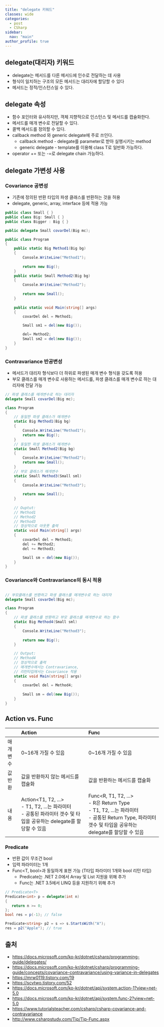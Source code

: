 ```yaml
---
title: "delegate 키워드"
classes: wide
categories: 
  - post
  - CSharp
sidebar:
  nav: "main"
author_profile: true
---
```

   
## delegate(대리자) 키워드
* delegate는 메서드를 다른 메서드에 인수로 전달하는 데 사용
* 형식이 일치하는 구조의 모든 메서드는 대리자에 할당할 수 있다
* 메서드는 정적/인스턴스일 수 있다. 
  
## delegate 속성
* 함수 포인터와 유사하지만, 객체 지향적으로 인스턴스 및 메서드를 캡슐화한다.
* 메서드를 매개 변수로 전달할 수 있다.
* 콜백 메서드를 정의할 수 있다.
* callback method 와 generic delegate에 주로 쓰인다.
  - callback method - delegate를 parameter로 받아 실행시키는 method
  - generic delegate - template를 이용해 class T로 일반화 가능하다.
* operator += 또는 -=로 delegate chain 가능하다.
  
## delegate 가변성 사용
  
### Covariance 공변성
- 기존에 정의된 반환 타입의 파생 클래스를 반환하는 것을 허용
- delegate, generic, array, interface 등에 적용 가능

```csharp
public class Small { }
public class Big: Small { }
public class Bigger : Big { }

public delegate Small covarDel(Big mc);

public class Program
{
    public static Big Method1(Big bg)
    {
        Console.WriteLine("Method1");
    
        return new Big();
    }
    public static Small Method2(Big bg)
    {
        Console.WriteLine("Method2");
    
        return new Small();
    }
        
    public static void Main(string[] args)
    {
        covarDel del = Method1;

        Small sm1 = del(new Big());

        del= Method2;
        Small sm2 = del(new Big());
    }
}
```  
  
### Contravariance 반공변성
- 메서드가 대리자 형식보다 더 하위로 파생된 매개 변수 형식을 갖도록 허용  
- 부모 클래스를 매개 변수로 사용하는 메서드를, 파생 클래스를 매개 변수로 하는 대리자에 전달 가능

```csharp
// 파생 클래스를 매개변수로 하는 대리자
delegate Small covarDel(Big mc);

class Program
{
    // 동일한 파생 클래스가 매개변수
    static Big Method1(Big bg)
    {
        Console.WriteLine("Method1");
        return new Big();
    }
    // 동일한 파생 클래스가 매개변수
    static Small Method2(Big bg)
    {
        Console.WriteLine("Method2");
        return new Small();
    }
    // 부모 클래스가 매개변수
    static Small Method3(Small sml)
    {
        Console.WriteLine("Method3");
        
        return new Small();
    }
    
    // Ouptut:
    // Method1
    // Method2
    // Method3
    // 정상적으로 아웃풋 출력
    static void Main(string[] args)
    {
        covarDel del = Method1;
        del += Method2;
        del += Method3;

        Small sm = del(new Big());
    }
}

```  

### Covariance와 Contravariance의 동시 적용

```csharp

// 부모클래스를 반환하고 파생 클래스를 매개변수로 하는 대리자
delegate Small covarDel(Big mc);

class Program
{
    // 파생 클래스를 반환하고 부모 클래스를 매개변수로 하는 함수
    static Big Method4(Small sml)
    {
        Console.WriteLine("Method3");
    
        return new Big();
    }

    // Output:
    // Method4
    // 정상적으로 출력
    // 매개변수에서는 Contravariance,
    // 리턴타입에서는 Covariance 적용
    static void Main(string[] args)
    {
        covarDel del = Method4;
    
        Small sm = del(new Big());
    }
}
```

## Action vs. Func

||Action|Func|
|:---|:---|:---|
|매개변수|0~16개 가질 수 있음|0~16개 가질 수 있음|
|값 반환|값을 반환하지 않는 메서드를 캡슐화|값을 반환하는 메서드를 캡슐화|
|내용|Action<T1, T2, ...> <br/>  - T1, T2, ...는 파라미터<br/>  - 공통된 파라미터 갯수 및 타입을 공유하는 delegate를 할당할 수 있음|Func<R, T1, T2, ...><br/>  - R은 Return Type<br/>  - T1, T2, ...는 파라미터<br/>  - 공통된 Return Type, 파라미터 갯수 및 타입을 공유하는 delegate를 할당할 수 있음|
  
### Predicate
* 반환 값이 무조건 bool 
* 입력 파라미터는 1개
* Func<T, bool>과 동일하게 표현 가능 (T타입 파라미터 1개와 bool 리턴 타입)
  * Predicate는 .NET 2.0에서 Array 및 List 지원을 위해 추가
  * Func는 .NET 3.5에서 LINQ 등을 지원하기 위해 추가

```csharp
// Predicate<T>
Predicate<int> p = delegate(int n)
{
   return n >= 0;
};
bool res = p(-1); // false

Predicate<string> p2 = s => s.StartsWith("A");
res = p2("Apple"); // true
```

## 출처
* <https://docs.microsoft.com/ko-kr/dotnet/csharp/programming-guide/delegates/>  
* <https://docs.microsoft.com/ko-kr/dotnet/csharp/programming-guide/concepts/covariance-contravariance/using-variance-in-delegates>
* <https://mrw0119.tistory.com/19>
* <https://scvtwo.tistory.com/52>
* <https://docs.microsoft.com/ko-kr/dotnet/api/system.action-1?view=net-5.0>
* <https://docs.microsoft.com/ko-kr/dotnet/api/system.func-2?view=net-5.0>
* <https://www.tutorialsteacher.com/csharp/csharp-covariance-and-contravariance>
* <http://www.csharpstudy.com/Tip/Tip-Func.aspx>
